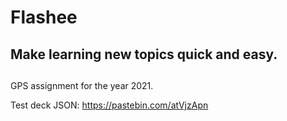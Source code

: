 # Flashee
## Make learning new topics quick and easy.
##

GPS assignment for the year 2021.

Test deck JSON: https://pastebin.com/atVjzApn
